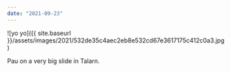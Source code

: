 ```yaml
---
date: "2021-09-23"
---
```


![yo yo]({{ site.baseurl }}/assets/images/2021/532de35c4aec2eb8e532cd67e3617175c412c0a3.jpg)

Pau on a very big slide in Talarn.
